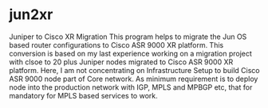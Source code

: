 # jun2xr
Juniper to Cisco XR Migration 
This program helps to migrate the Jun OS based router configurations to Cisco ASR 9000 XR platform. This conversion is based on my last experience working on a migration project with clsoe to 20 plus Juniper nodes migrated to Cisco ASR 9000 XR platform.
Here, I am not concentrating on Infrastructure Setup to build Cisco ASR 9000 node part of Core network. As minimum requirement is to deploy node into the production network with IGP, MPLS and MPBGP etc, that for mandatory for MPLS based services to work.

